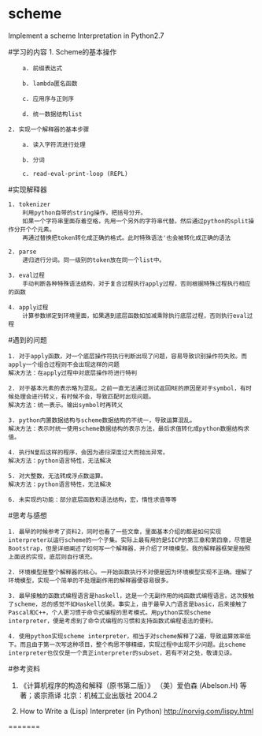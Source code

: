 scheme
======

Implement a scheme Interpretation in Python2.7

#学习的内容
    1. Scheme的基本操作

        a. 前缀表达式
    
        b. lambda匿名函数
        
        c. 应用序与正则序
        
        d. 统一数据结构list

    2. 实现一个解释器的基本步骤

        a. 读入字符流进行处理
        
        b. 分词
        
        c. read-eval-print-loop (REPL)

#实现解释器

    1. tokenizer
        利用python自带的string操作，把括号分开。
        如果一个字符串里面存着空格，先用一个另外的字符串代替。然后通过python的split操作分开个个元素。
        再通过替换把token转化成正确的格式。此时特殊语法'也会被转化成正确的语法
        
    2. parse
        递归进行分词。同一级别的token放在同一个list中。
        
    3. eval过程
        手动判断各种特殊语法结构，对于复合过程执行apply过程，否则根据特殊过程执行相应的函数
        
    4. apply过程
        计算参数绑定到环境里面，如果遇到底层函数如加减乘除执行底层过程，否则执行eval过程

#遇到的问题

    1. 对于apply函数，对一个底层操作符执行判断出现了问题，容易导致识别操作符失败。而apply一个组合过程则不会出现这样的问题
    解决方法：在apply过程中对底层操作符进行特判
    
    2. 对于基本元素的表示略为混乱。之前一直无法通过测试返回RE的原因是对于symbol，有时候处理会进行转义，有时候不会，导致匹配时出现问题。
    解决方法：统一表示。输出symbol时再转义
    
    3. python内置数据结构与scheme数据结构的不统一，导致运算混乱。
    解决方法：表示时统一使用scheme数据结构的表示方法，最后求值转化成python数据结构求值。
    
    4. 执行N皇后这样的程序，会因为递归深度过大而抛出异常。
    解决方法：python语言特性，无法解决
    
    5. 对大整数，无法转成浮点数运算。
    解决方法：python语言特性，无法解决
    
    6. 未实现的功能：部分底层函数和语法结构，宏，惰性求值等等

#思考与感想
    
    1. 最早的时候参考了资料2，同时也看了一些文章，里面基本介绍的都是如何实现interpreter以运行scheme的一个子集。实际上最有用的是SICP的第三章和第四章，尽管是Bootstrap，但是详细阐述了如何写一个解释器，并介绍了环境模型。我的解释器框架是按照上面说的实现，底层则自行填充。
    
    2. 环境模型是整个解释器的核心。一开始函数执行不对便是因为环境模型实现不正确。理解了环境模型，实现一个简单的不处理副作用的解释器便容易很多。
    
    3. 最早接触的函数式编程语言是haskell，这是一个无副作用的纯函数式编程语言。这次接触了scheme，总的感觉不如Haskell优美。事实上，由于最早入门语言是basic，后来接触了Pascal和C++，个人更习惯于命令式编程的思考模式。用python实现scheme interpreter，便是考虑到了命令式编程的习惯和支持函数式编程语法的便利。
    
    4. 使用python实现scheme interpreter，相当于对scheme解释了2遍，导致运算效率低下。而且由于第一次写这种项目，整个构思不够精细，实现过程中出现不少问题。此scheme interpreter也仅仅是一个真正interpreter的subset，若有不对之处，敬请见谅。

#参考资料

1. 《计算机程序的构造和解释（原书第二版）》 （美）爱伯森 (Abelson.H) 等著；裘宗燕译 北京：机械工业出版社 2004.2 

2. How to Write a (Lisp) Interpreter (in Python) http://norvig.com/lispy.html

=======

